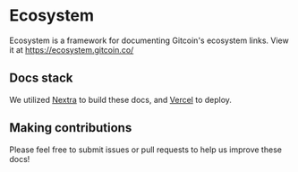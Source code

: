 # Ecosystem

Ecosystem is a framework for documenting Gitcoin's ecosystem links.  View it at https://ecosystem.gitcoin.co/

## Docs stack

We utilized [Nextra](https://nextra.site) to build these docs, and [Vercel](https://vercel.com/templates/next.js/documentation-starter-kit) to deploy. 

## Making contributions

Please feel free to submit issues or pull requests to help us improve these docs!
